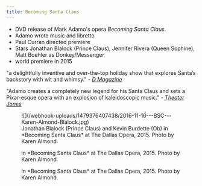 ```yaml
---
title: Becoming Santa Claus
---
```


- DVD release of Mark Adamo's opera *Becoming Santa Claus*. 
- Adamo wrote music and libretto
- Paul Curran directed premiere
- Stars Jonathan Blalock (Prince Claus), Jennifer Rivera (Queen Sophine), Matt Boehler as Donkey/Messenger
- world premiere in 2015


"a delightfully inventive and over-the-top holiday show that explores Santa’s backstory with wit and whimsy." - [*D Magazine*](http://www.dmagazine.com/arts-entertainment/2015/12/the-dallas-opera-delivers-a-wild-christmas-gift-with-becoming-santa-claus/)

"Adamo creates a completely new legend for his Santa Claus and sets a Pixar-esque opera with an explosion of kaleidoscopic music." - [*Theater Jones*](http://www.theaterjones.com/ntx/reviews/20151207085805/2015-12-07/Dallas-Opera/Becoming-Santa-Claus)

<figure data-type="image">
![](/webhook-uploads/1479376407438/2016-11-16---BSC---Karen-Almond-Blalock.jpg)
<figcaption>Jonathan Blalock (Prince Claus) and Kevin Burdette (Ob) in *Becoming Santa Claus* at The Dallas Opera, 2015. Photo by Karen Almond.</figcaption>
</figure>


<figure data-type="image">

<figcaption>in *Becoming Santa Claus* at The Dallas Opera, 2015. Photo by Karen Almond.</figcaption>
</figure>


<figure data-type="image">

<figcaption>in *Becoming Santa Claus* at The Dallas Opera, 2015. Photo by Karen Almond.</figcaption>
</figure>

